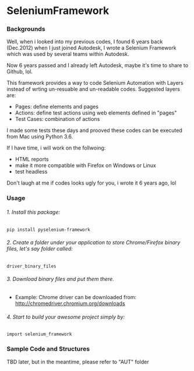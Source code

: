 SeleniumFramework
=================

### Backgrounds

Well, when i looked into my previous codes, I found 6 years back (Dec.2012) when I just joined Autodesk, I wrote a Selenium Framework which was used by several teams within Autodesk.

Now 6 years passed and I already left Autodesk, maybe it's time to share to Github, lol.

This framework provides a way to code Selenium Automation with Layers instead of wrting un-resuable and un-readable codes. 
Suggested layers are:
 - Pages: define elements and pages
 - Actions: define test actions using web elements defined in "pages"
 - Test Cases: combination of actions
 
I made some tests these days and prooved these codes can be executed from Mac using Python 3.6.

If I have time, i will work on the follwoing:
 - HTML reports
 - make it more compatible with Firefox on Windows or Linux
 - test headless

Don't laugh at me if codes looks ugly for you, i wrote it 6 years ago, lol

### Usage

###### 1. Install this package:
```
pip install pyselenium-framework
```
###### 2. Create a folder under your application to store Chrome/Firefox binary files, let's say folder called:

```
driver_binary_files
```
###### 3. Download binary files and put them there.
 - Example: Chrome driver can be downloaded from: http://chromedriver.chromium.org/downloads
 ###### 4. Start to build your awesome project simply by:

```
import selenium_framework
```


### Sample Code and Structures
TBD later, but in the meantime, please refer to "AUT" folder
